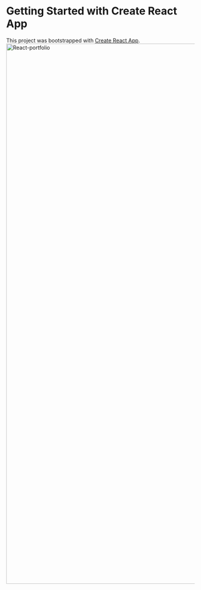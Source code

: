 # Getting Started with Create React App

This project was bootstrapped with [Create React App](https://github.com/facebook/create-react-app).
<a href="https://prismatic-pika-ea6e9f.netlify.app/" alt="Portfolio Link"></a>
<img width="1440" alt="React-portfolio" src="https://user-images.githubusercontent.com/60978542/207458624-e6d32da5-0a04-4615-9b32-acad71c06f6e.png">
